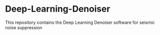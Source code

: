 # Deep-Learning-Denoiser
This repository contains the Deep Learning Denoiser software for seismic noise suppression
